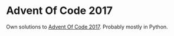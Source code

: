 # Advent Of Code 2017
Own solutions to [Advent Of Code 2017](http://adventofcode.com/2017). Probably mostly in Python.
